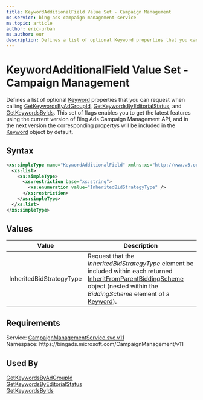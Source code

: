 ```yaml
---
title: KeywordAdditionalField Value Set - Campaign Management
ms.service: bing-ads-campaign-management-service
ms.topic: article
author: eric-urban
ms.author: eur
description: Defines a list of optional Keyword properties that you can request when calling [GetKeywordsByAdGroupId](../campaign-management-service/getkeywordsbyadgroupid.md), [GetKeywordsByEditorialStatus](../campaign-management-service/getkeywordsbyeditorialstatus.md), and [GetKeywordsByIds](../campaign-management-service/getkeywordsbyids.md).
---
```

# KeywordAdditionalField Value Set - Campaign Management
Defines a list of optional [Keyword](../campaign-management-service/keyword.md) properties that you can request when calling [GetKeywordsByAdGroupId](../campaign-management-service/getkeywordsbyadgroupid.md), [GetKeywordsByEditorialStatus](../campaign-management-service/getkeywordsbyeditorialstatus.md), and [GetKeywordsByIds](../campaign-management-service/getkeywordsbyids.md). This set of flags enables you to get the latest features using the current version of Bing Ads Campaign Management API, and in the next version the corresponding propertys will be included in the [Keyword](../campaign-management-service/keyword.md) object by default.

## Syntax
```xml
<xs:simpleType name="KeywordAdditionalField" xmlns:xs="http://www.w3.org/2001/XMLSchema">
  <xs:list>
    <xs:simpleType>
      <xs:restriction base="xs:string">
        <xs:enumeration value="InheritedBidStrategyType" />
      </xs:restriction>
    </xs:simpleType>
  </xs:list>
</xs:simpleType>
```

## <a name="values"></a>Values

|Value|Description|
|-----------|---------------|
|<a name="inheritedbidstrategytype"></a>InheritedBidStrategyType|Request that the *InheritedBidStrategyType* element be included within each returned [InheritFromParentBiddingScheme](../campaign-management-service/inheritfromparentbiddingscheme.md) object (nested within the *BiddingScheme* element of a [Keyword](../campaign-management-service/keyword.md)).|

## Requirements
Service: [CampaignManagementService.svc v11](https://campaign.api.bingads.microsoft.com/Api/Advertiser/CampaignManagement/v11/CampaignManagementService.svc)  
Namespace: https\://bingads.microsoft.com/CampaignManagement/v11  

## Used By
[GetKeywordsByAdGroupId](getkeywordsbyadgroupid.md)  
[GetKeywordsByEditorialStatus](getkeywordsbyeditorialstatus.md)  
[GetKeywordsByIds](getkeywordsbyids.md)  
